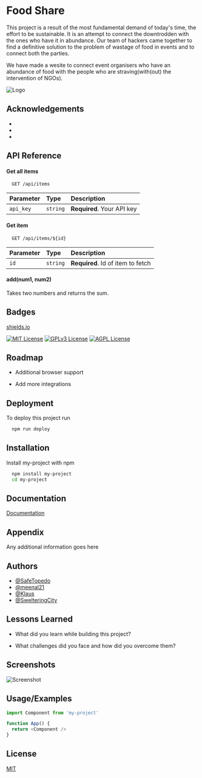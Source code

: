 
# Food Share

This project is a result of the most fundamental demand of today's time, the effort to be sustainable. It is an attempt to connect the downtrodden with the ones who have it in abundance. Our team of hackers came together to find a definitive solution to the problem of wastage of food in events and to connect both the parties.

We have made a wesite to connect event organisers who have an abundance of food with the people who are straving(with(out) the intervention of NGOs).
 


![Logo](https://dev-to-uploads.s3.amazonaws.com/uploads/articles/th5xamgrr6se0x5ro4g6.png)


## Acknowledgements

 - []()
 - []()
 - []()


## API Reference

#### Get all items

```http
  GET /api/items
```

| Parameter | Type     | Description                |
| :-------- | :------- | :------------------------- |
| `api_key` | `string` | **Required**. Your API key |

#### Get item

```http
  GET /api/items/${id}
```

| Parameter | Type     | Description                       |
| :-------- | :------- | :-------------------------------- |
| `id`      | `string` | **Required**. Id of item to fetch |

#### add(num1, num2)

Takes two numbers and returns the sum.


## Badges
[shields.io]()

[![MIT License](https://img.shields.io/badge/License-MIT-green.svg)](https://choosealicense.com/licenses/mit/) [![GPLv3 License](https://img.shields.io/badge/License-GPL%20v3-yellow.svg)](https://opensource.org/licenses/) [![AGPL License](https://img.shields.io/badge/license-AGPL-blue.svg)](http://www.gnu.org/licenses/agpl-3.0)


## Roadmap

- Additional browser support

- Add more integrations


## Deployment

To deploy this project run

```bash
  npm run deploy
```


## Installation

Install my-project with npm

```bash
  npm install my-project
  cd my-project
```
    
## Documentation

[Documentation](https://linktodocumentation)


## Appendix

Any additional information goes here


## Authors

- [@SafeTopedo](https://github.com/SafeTorpedo)
- [@meenal21](https://github.com/meenal21)
- [@Klaus](https://github.com/)
- [@SwelteringCity](https://github.com/SwelteringCity)


## Lessons Learned

- What did you learn while building this project?

- What challenges did you face and how did you overcome them?


## Screenshots

![Screenshot](https://via.placeholder.com/468x300?text=App+Screenshot+Here)


## Usage/Examples

```javascript
import Component from 'my-project'

function App() {
  return <Component />
}
```


## License

[MIT](https://choosealicense.com/licenses/mit/)

